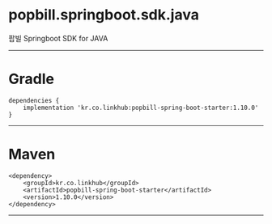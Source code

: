 popbill.springboot.sdk.java
================

팝빌 Springboot SDK for JAVA

-----

Gradle
================
    dependencies {
        implementation 'kr.co.linkhub:popbill-spring-boot-starter:1.10.0'
    }

------------
Maven
================
    <dependency>
        <groupId>kr.co.linkhub</groupId>
        <artifactId>popbill-spring-boot-starter</artifactId>
        <version>1.10.0</version>
    </dependency>

------------
